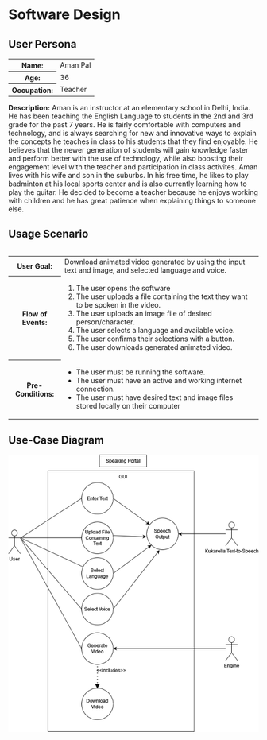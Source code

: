 # **Software Design**

## **User Persona**

<table>
    <tr>
        <th>Name:</th>
        <td>Aman Pal</td>
    </tr>
    <tr>
        <th>Age:</th>
        <td>36</td>
    </tr>
    <tr>
        <th>Occupation:</th>
        <td>Teacher</td>
    </tr>
<table>

**Description:** Aman is an instructor at an elementary school in Delhi, India. He has been teaching the English Language to students in the 2nd and 3rd grade for the past 7 years. He is fairly comfortable with computers and technology, and is always searching for new and innovative ways to explain the concepts he teaches in class to his students that they find enjoyable. He believes that the newer generation of students will gain knowledge faster and perform better with the use of technology, while also boosting their engagement level with the teacher and participation in class activites. Aman lives with his wife and son in the suburbs. In his free time, he likes to play badminton at his local sports center and is also currently learning how to play the guitar. He decided to become a teacher because he enjoys working with children and he has great patience when explaining things to someone else.


## **Usage Scenario**

<table>
    <tr>
        <th>User Goal:</th>
        <td>Download animated video generated by using the input text and image, and selected language and voice.</td>
    </tr>
    <tr>
        <th>Flow of Events:</th>
        <td> 
            <ol>
                <li>The user opens the software</li>
                <li>The user uploads a file containing the text they want to be spoken in the video.</li>
                <li>The user uploads an image file of desired person/character.</li>
                <li>The user selects a language and available voice.</li>
                <li>The user confirms their selections with a button.</li>
                <li>The user downloads generated animated video.</li>
            </ol>
        </td>    
    </tr>
    <tr>
        <th>Pre-Conditions:</th>
        <td>
            <ul>
                <li>The user must be running the software.</li>
                <li>The user must have an active and working internet connection.</li>
                <li>The user must have desired text and image files stored locally on their computer</li>
            </ul>
        </td>
    </tr>
<table>


## **Use-Case Diagram**

![Use Case Diagram](use-case-diagram.png)
